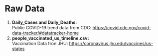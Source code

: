 # Raw Data

1. **Daily_Cases and Daily_Deaths:**  
  Public COVID-19 trend data from CDC: https://covid.cdc.gov/covid-data-tracker/#datatracker-home  
2. **people_vaccinated_us_timeline.csv:**  
  Vaccination Data fron JHU: https://coronavirus.jhu.edu/vaccines/us-states

